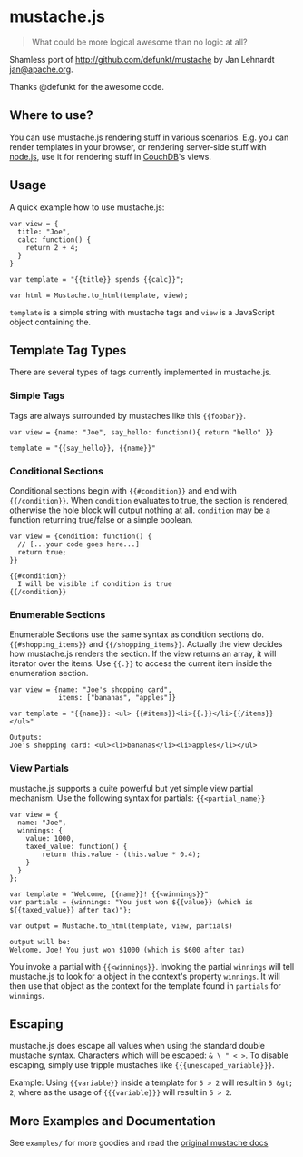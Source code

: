 # mustache.js

> What could be more logical awesome than no logic at all?

Shamless port of http://github.com/defunkt/mustache
by Jan Lehnardt <jan@apache.org>.

Thanks @defunkt for the awesome code.

## Where to use?
You can use mustache.js rendering stuff in various scenarios. E.g. you can render templates in your browser, or rendering server-side stuff with [node.js][node.js], use it for rendering stuff in [CouchDB][couchdb]'s views.


## Usage
A quick example how to use mustache.js:

    var view = {
      title: "Joe",
      calc: function() {
        return 2 + 4;
      }
    }

    var template = "{{title}} spends {{calc}}";

    var html = Mustache.to_html(template, view);
    
`template` is a simple string with mustache tags and `view` is a JavaScript object containing the.

## Template Tag Types
There are several types of tags currently implemented in mustache.js.

### Simple Tags
Tags are always surrounded by mustaches like this `{{foobar}}`.

    var view = {name: "Joe", say_hello: function(){ return "hello" }}

    template = "{{say_hello}}, {{name}}"

### Conditional Sections
Conditional sections begin with `{{#condition}}` and end with `{{/condition}}`. When `condition` evaluates to true, the section is rendered, otherwise the hole block will output nothing at all. `condition` may be a function returning true/false or a simple boolean.

    var view = {condition: function() {
      // [...your code goes here...]
      return true;
    }}

    {{#condition}}
      I will be visible if condition is true
    {{/condition}}

### Enumerable Sections
Enumerable Sections use the same syntax as condition sections do. `{{#shopping_items}}` and `{{/shopping_items}}`. Actually the view decides how mustache.js renders the section. If the view returns an array, it will iterator over the items. Use `{{.}}` to access the current item inside the enumeration section.

    var view = {name: "Joe's shopping card",
                items: ["bananas", "apples"]}

    var template = "{{name}}: <ul> {{#items}}<li>{{.}}</li>{{/items}} </ul>"

    Outputs:
    Joe's shopping card: <ul><li>bananas</li><li>apples</li></ul>


### View Partials
mustache.js supports a quite powerful but yet simple view partial mechanism. Use the following syntax for partials: `{{<partial_name}}`

    var view = {
      name: "Joe",
      winnings: {
        value: 1000,
        taxed_value: function() {
            return this.value - (this.value * 0.4);
        }
      }
    };

    var template = "Welcome, {{name}}! {{<winnings}}"
    var partials = {winnings: "You just won ${{value}} (which is ${{taxed_value}} after tax)"};
    
    var output = Mustache.to_html(template, view, partials)
    
    output will be:
    Welcome, Joe! You just won $1000 (which is $600 after tax)

You invoke a partial with `{{<winnings}}`. Invoking the partial `winnings` will tell
mustache.js to look for a object in the context's property `winnings`. It will then
use that object as the context for the template found in `partials` for `winnings`.

## Escaping
mustache.js does escape all values when using the standard double mustache syntax. Characters which will be escaped: `& \ " < >`. To disable escaping, simply use tripple mustaches like `{{{unescaped_variable}}}`.

Example: Using `{{variable}}` inside a template for `5 > 2` will result in `5 &gt; 2`, where as the usage of `{{{variable}}}` will result in `5 > 2`.


## More Examples and Documentation
See `examples/` for more goodies and read the [original mustache docs][m]



[m]: http://github.com/defunkt/mustache/#readme
[node.js]: http://nodejs.org
[couchdb]: http://couchdb.apache.org
